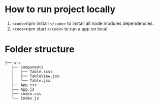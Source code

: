 # How to run project locally

1. `<code>`npm install `</code>` to install all node modules dependencies.
2. `<code>`npm start `</code>` to run a app on local.

# Folder structure

```
├── src
   ├── components
   |   ├── Table.scss
   |   ├── TableView.jsx
   │   └── Table.jsx
   ├── App.css
   ├── App.js
   ├── index.css
   └── index.js

```
